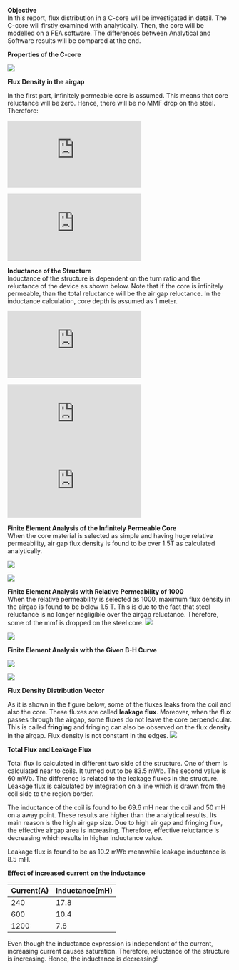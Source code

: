 **Objective**  
In this report, flux distribution in a C-core will be investigated in detail. The C-core will firstly examined with analytically. Then, the core will be modelled on a FEA software. The differences between Analytical and Software results will be compared at the end.  

**Properties of the C-core**  

![](Images/C-core.png)  

**Flux Density in the airgap**

In the first part, infinitely permeable core is assumed. This means that core reluctance will be zero. Hence, there will be no MMF drop on the steel. Therefore:


![](https://latex.codecogs.com/gif.latex?F%3D%20NI%3D%20R_%7Bg%7D%5Cphi%20%3D%20%5Cfrac%7Bl_%7Bg%7D%7D%7B%5Cmu%20_%7B0%7DA_%7Bg%7D%7D%20%28A_%7Bg%7DB_%7Bg%7D%29%20%3D%5Cfrac%7Bl_%7Bg%7D%7D%7B%5Cmu%20_%7B0%7D%7D%20B_%7Bg%7D)  

![](https://latex.codecogs.com/gif.latex?B_%7Bg%7D%20%3D%20%5Cfrac%7BNI%5Cmu%20_%7B0%7D%7D%7Bl_%7Bg%7D%7D%20%3D%201.508%20T)  

**Inductance of the Structure**  
Inductance of the structure is dependent on the turn ratio and the reluctance of the device as shown below. Note that if the core is infinitely permeable, than the total reluctance will be the air gap reluctance. In the inductance calculation, core depth is assumed as 1 meter.

![](https://latex.codecogs.com/gif.latex?L%3D%5Cfrac%7B%5Clambda%20%7D%7BI%7D%3D%5Cfrac%7BN%5Cphi%7D%7BI%7D%3D%5Cfrac%7BN%5Cphi%7D%7B%5Cfrac%7BR%5Cphi%7D%7BN%7D%7D%3D%5Cfrac%7BN%5E%7B2%7D%7D%7BR%7D)  

![](https://latex.codecogs.com/gif.latex?R%3D%5Cfrac%7Bl_%7Bg%7D%7D%7B%5Cmu%20_%7B0%7DA_%7Bg%7D%7D%3D397887H%5E%7B-1%7D)  
![](https://latex.codecogs.com/gif.latex?L%3D%5Cfrac%7BN%5E%7B2%7D%7D%7BR%7D%3D0.02513H%3D25.13mH)

**Finite Element Analysis of the Infinitely Permeable Core**  
When the core material is selected as simple and having huge relative permeability, air gap flux density is found to be over 1.5T as calculated analytically.

![](Images/infinitepermeablity_airgap.JPG)  

![](Images/infinitepermeablity_airgap_polyline.JPG)  

**Finite Element Analysis with Relative Permeability of 1000**  
When the relative permeability is selected as 1000, maximum flux density in the airgap is found to be below 1.5 T. This is due to the fact that steel reluctance is no longer negligible over the airgap reluctance. Therefore, some of the mmf is dropped on the steel core.
![](Images/1000permeablity_airgap.JPG)  

![](Images/1000permeablity_airgap_polyline.JPG)  

**Finite Element Analysis with the Given B-H Curve**

![](Images/graphpermeablity_airgap.JPG)  

![](Images/graphpermeablity_airgap_polyline.JPG)

**Flux Density Distribution Vector**

As it is shown in the figure below, some of the fluxes leaks from the coil and also the core. These fluxes are called **leakage flux**. Moreover, when the flux passes through the airgap, some fluxes do not leave the core perpendicular. This is called **fringing** and fringing can also be observed on the flux density in the airgap. Flux density is not constant in the edges.
![](Images/fluxvectordist.JPG)  

**Total Flux and Leakage Flux**  

Total flux is calculated in different two side of the structure. One of them is calculated near to coils. It turned out to be 83.5 mWb. The second value is 60 mWb. The difference is related to the leakage fluxes in the structure. Leakage flux is calculated by integration on a line which is drawn from the coil side to the region border.

The inductance of the coil is found to be 69.6 mH near the coil and 50 mH on a away point. These results are higher than the analytical results. Its main reason is the high air gap size. Due to high air gap and fringing flux, the effective airgap area is increasing. Therefore, effective reluctance is decreasing which results in higher inductance value.

Leakage flux is found to be as 10.2 mWb meanwhile leakage inductance is 8.5 mH.  

**Effect of increased current on the inductance**  

| Current(A) | Inductance(mH) |
|------------|----------------|
| 240        | 17.8           |
| 600        | 10.4           |
| 1200       | 7.8            |  



Even though the inductance expression is independent of the current, increasing current causes saturation. Therefore, reluctance of the structure is increasing. Hence, the inductance is decreasing!
